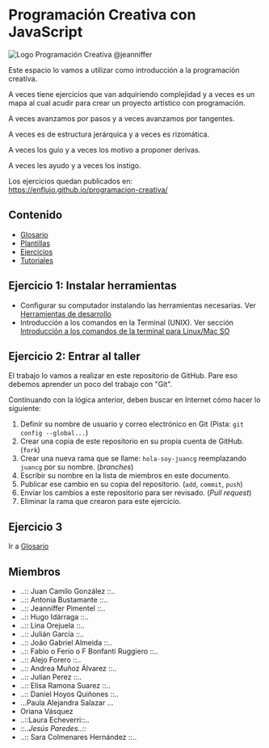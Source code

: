 # Programación Creativa con JavaScript

![Logo Programación Creativa @jeanniffer](./docs/pc-social.png)

Este espacio lo vamos a utilizar como introducción a la programación creativa.

A veces tiene ejercicios que van adquiriendo complejidad y a veces es un mapa al cual acudir para crear un proyecto artístico con programación.

A veces avanzamos por pasos y a veces avanzamos por tangentes.

A veces es de estructura jerárquica y a veces es rizomática.

A veces los guío y a veces los motivo a proponer derivas.

A veces les ayudo y a veces los instigo.

Los ejercicios quedan publicados en: https://enflujo.github.io/programacion-creativa/

## Contenido

- [Glosario](/Glosario.md)
- [Plantillas](/plantillas)
- [Ejercicios](/ejercicios)
- [Tutoriales](/tutoriales)

## Ejercicio 1: Instalar herramientas

- Configurar su computador instalando las herramientas necesarias. Ver [Herramientas de desarrollo](/tutoriales/general/herramientas-desarrollo.md)
- Introducción a los comandos en la Terminal (UNIX). Ver sección [Introducción a los comandos de la terminal para Linux/Mac SO](/tutoriales/general/comandos-terminal.md)

## Ejercicio 2: Entrar al taller

El trabajo lo vamos a realizar en este repositorio de GitHub. Pare eso debemos aprender un poco del trabajo con "Git".

Continuando con la lógica anterior, deben buscar en Internet cómo hacer lo siguiente:

1. Definir su nombre de usuario y correo electrónico en Git (Pista: `git config --global...`)
2. Crear una copia de este repositorio en su propia cuenta de GitHub. (`fork`)
3. Crear una nueva rama que se llame: `hola-soy-juancg` reemplazando `juancg` por su nombre. (_branches_)
4. Escribir su nombre en la lista de miembros en este documento.
5. Publicar ese cambio en su copia del repositorio. (`add`, `commit`, `push`)
6. Enviar los cambios a este repositorio para ser revisado. (_Pull request_)
7. Eliminar la rama que crearon para este ejercicio.

## Ejercicio 3

Ir a [Glosario](Glosario.md)

## Miembros

- ..:: Juan Camilo González ::..
- ..:: Antonia Bustamante ::..
- ..:: Jeanniffer Pimentel ::..
- ..:: Hugo Idárraga ::..
- ..:: Lina Orejuela ::..
- ..:: Julián García ::..
- ..:: João Gabriel Almeida ::..
- ..:: Fabio o Ferio o F Bonfanti Ruggiero ::..
- ..:: Alejo Forero ::..
- ..:: Andrea Muñoz Álvarez ::..
- ..:: Julian Perez ::..
- ..:: Elisa Ramona Suarez ::..
- ..:: Daniel Hoyos Quiñones ::..
- ...Paula Alejandra Salazar ...
- Oriana Vásquez
- ..::Laura Echeverri::..
- _::..Jesús Paredes..::_
- ..:: Sara Colmenares Hernández ::..
